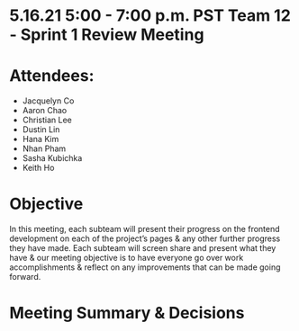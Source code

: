 # 5.16.21 5:00 - 7:00 p.m. PST Team 12 - Sprint 1 Review Meeting
# Attendees:  
- Jacquelyn Co
- Aaron Chao
- Christian Lee
- Dustin Lin
- Hana Kim
- Nhan Pham
- Sasha Kubichka
- Keith Ho

# Objective
In this meeting, each subteam will present their progress on the frontend development on each of the project’s pages & any other further progress they have made. Each subteam will screen share and present what they have & our meeting objective is to have everyone go over work accomplishments & reflect on any improvements that can be made going forward. 



# Meeting Summary & Decisions


